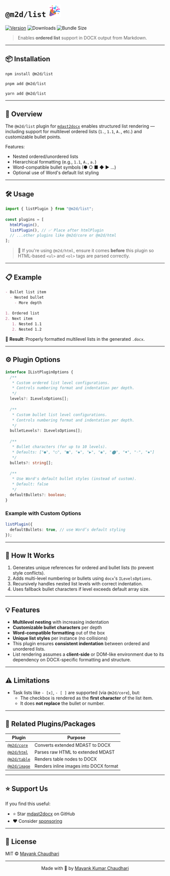 # `@m2d/list` <img src="https://raw.githubusercontent.com/mayank1513/mayank1513/main/popper.png" height="40"/>

[![Version](https://img.shields.io/npm/v/@m2d/list?color=green)](https://www.npmjs.com/package/@m2d/list) ![Downloads](https://img.shields.io/npm/d18m/@m2d/list) ![Bundle Size](https://img.shields.io/bundlephobia/minzip/@m2d/list)

> Enables **ordered list** support in DOCX output from Markdown.

---

## 📦 Installation

```bash
npm install @m2d/list
```

```bash
pnpm add @m2d/list
```

```bash
yarn add @m2d/list
```

---

## 🚀 Overview

The `@m2d/list` plugin for [`mdast2docx`](https://github.com/mayankchaudhari/mdast2docx) enables structured list rendering — including support for multilevel ordered lists (`1.`, `1.1`, `A.`, etc.) and customizable bullet points.

Features:

- Nested ordered/unordered lists
- Hierarchical formatting (e.g., `1.1`, `A.`, `a.`)
- Word-compatible bullet symbols (● ○ ■ ◆ ▶ …)
- Optional use of Word's default list styling

---

## 🛠️ Usage

```ts
import { listPlugin } from "@m2d/list";

const plugins = [
  htmlPlugin(),
  listPlugin(), // ✅ Place after htmlPlugin
  // ...other plugins like @m2d/core or @m2d/html
];
```

> 🧠 If you're using `@m2d/html`, ensure it comes **before** this plugin so HTML-based `<ul>` and `<ol>` tags are parsed correctly.

---

## 📋 Example

```md
- Bullet list item
  - Nested bullet
    - More depth

1. Ordered list
2. Next item
   1. Nested 1.1
   2. Nested 1.2
```

🧾 **Result**: Properly formatted multilevel lists in the generated `.docx`.

---

## ⚙️ Plugin Options

```ts
interface IListPluginOptions {
  /**
   * Custom ordered list level configurations.
   * Controls numbering format and indentation per depth.
   */
  levels?: ILevelsOptions[];

  /**
   * Custom bullet list level configurations.
   * Controls numbering format and indentation per depth.
   */
  bulletLevels?: ILevelsOptions[];

  /**
   * Bullet characters (for up to 10 levels).
   * Defaults: ["●", "○", "■", "◆", "▶", "◉", "⬤", "♦", "◦", "▪"]
   */
  bullets?: string[];

  /**
   * Use Word's default bullet styles (instead of custom).
   * Default: false
   */
  defaultBullets?: boolean;
}
```

### Example with Custom Options

```ts
listPlugin({
  defaultBullets: true, // use Word’s default styling
});
```

---

## 🧠 How It Works

1. Generates unique references for ordered and bullet lists (to prevent style conflicts).
2. Adds multi-level numbering or bullets using `docx`'s `ILevelsOptions`.
3. Recursively handles nested list levels with correct indentation.
4. Uses fallback bullet characters if level exceeds default array size.

---

## 💡 Features

- **Multilevel nesting** with increasing indentation
- **Customizable bullet characters** per depth
- **Word-compatible formatting** out of the box
- **Unique list styles** per instance (no collisions)
- This plugin ensures **consistent indentation** between ordered and unordered lists.
- List rendering assumes a **client-side** or DOM-like environment due to its dependency on DOCX-specific formatting and structure.

---

## **⚠️ Limitations**

- Task lists like `- [x]`, `- [ ]` are supported (via `@m2d/core`), but:
  - The checkbox is rendered as the **first character** of the list item.
  - It does **not replace** the bullet or number.

---

## 🔌 Related Plugins/Packages

| Plugin                                               | Purpose                                |
| ---------------------------------------------------- | -------------------------------------- |
| [`@m2d/core`](https://npmjs.com/package/@m2d/core)   | Converts extended MDAST to DOCX        |
| [`@m2d/html`](https://npmjs.com/package/@m2d/html)   | Parses raw HTML to extended MDAST      |
| [`@m2d/table`](https://npmjs.com/package/@m2d/table) | Renders table nodes to DOCX            |
| [`@m2d/image`](https://npmjs.com/package/@m2d/image) | Renders inline images into DOCX format |

---

## ⭐ Support Us

If you find this useful:

- ⭐ Star [mdast2docx](https://github.com/tiny-md/mdast2docx) on GitHub
- ❤️ Consider [sponsoring](https://github.com/sponsors/mayank1513)

---

## 🧾 License

MIT © [Mayank Chaudhari](https://github.com/mayankchaudhari)

---

<p align="center">Made with 💖 by <a href="https://mayank-chaudhari.vercel.app" target="_blank">Mayank Kumar Chaudhari</a></p>
